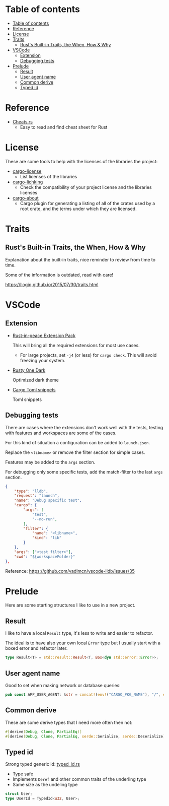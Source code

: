 # Table of contents
- [Table of contents](#table-of-contents)
- [Reference](#reference)
- [License](#license)
- [Traits](#traits)
  - [Rust's Built-in Traits, the When, How & Why](#rusts-built-in-traits-the-when-how--why)
- [VSCode](#vscode)
  - [Extension](#extension)
  - [Debugging tests](#debugging-tests)
- [Prelude](#prelude)
  - [Result](#result)
  - [User agent name](#user-agent-name)
  - [Common derive](#common-derive)
  - [Typed id](#typed-id)

# Reference
- [Cheats.rs](https://cheats.rs/)
  - Easy to read and find cheat sheet for Rust

# License

These are some tools to help with the licenses of the libraries the project:
- [cargo-license](https://crates.io/crates/cargo-license)
  - List licenses of the libraries
- [cargo-lichking](https://crates.io/crates/cargo-lichking)
  - Check the compatibility of your project license and the libraries licenses
- [cargo-about](https://crates.io/crates/cargo-about)
  - Cargo plugin for generating a listing of all of the crates used by a root crate, and the terms under which they are licensed.

# Traits

## Rust's Built-in Traits, the When, How & Why

Explanation about the built-in traits, nice reminder to review from time to time.

Some of the information is outdated, read with care!

https://llogiq.github.io/2015/07/30/traits.html

# VSCode

## Extension

- [Rust-in-peace Extension Pack](https://marketplace.visualstudio.com/items?itemName=gilescope.rust-in-peace)

  This will bring all the required extensions for most use cases.
    - For large projects, set `-j4` (or less) for `cargo check`. This will avoid freezing your system.

- [Rusty One Dark](https://marketplace.visualstudio.com/items?itemName=Jeraldson.vscode-rusty-onedark)

  Optimized dark theme

- [Cargo Toml snippets](https://marketplace.visualstudio.com/items?itemName=kevinkassimo.cargo-toml-snippets)

  Toml snippets

## Debugging tests

There are cases where the extensions don't work well with the tests, testing with features and workspaces are some of the cases.

For this kind of situation a configuration can be added to `launch.json`.

Replace the `<libname>` or remove the filter section for simple cases.

Features may be added to the `args` section.

For debugging only some specific tests, add the match-filter to the last `args` section.

```json
{
    "type": "lldb",
    "request": "launch",
    "name": "Debug specific test",
    "cargo": {
        "args": [
            "test",
            "--no-run",
        ],
        "filter": {
            "name": "<libname>",
            "kind": "lib"
        }
    },
    "args": ["<test filter>"],
    "cwd": "${workspaceFolder}"
},
```

Reference: https://github.com/vadimcn/vscode-lldb/issues/35

# Prelude

Here are some starting structures I like to use in a new project.

## Result

I like to have a local `Result` type, it's less to write and easier to refactor.

The ideal is to have also your own local `Error` type but I usually start with a boxed error and refactor later.

```rust
type Result<T> = std::result::Result<T, Box<dyn std::error::Error>>;
```

## User agent name

Good to set when making network or database queries:
```rust
pub const APP_USER_AGENT: &str = concat!(env!("CARGO_PKG_NAME"), "/", env!("CARGO_PKG_VERSION"));
```

## Common derive

These are some derive types that I need more often then not:
```rust
#[derive(Debug, Clone, PartialEq)]
#[derive(Debug, Clone, PartialEq, serde::Serialize, serde::Deserialize)]
```

## Typed id

Strong typed generic id: [typed_id.rs](typed_id.rs)

- Type safe
- Implements `Deref` and other common traits of the underling type
- Same size as the undeling type

```rust
struct User;
type UserId = TypedId<u32, User>;
```


